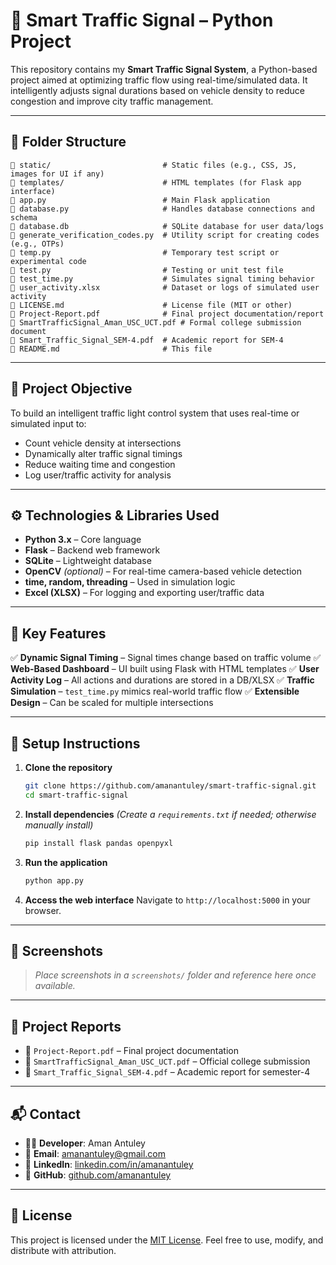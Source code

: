 
# 🚦 Smart Traffic Signal – Python Project

This repository contains my **Smart Traffic Signal System**, a Python-based project aimed at optimizing traffic flow using real-time/simulated data. It intelligently adjusts signal durations based on vehicle density to reduce congestion and improve city traffic management.

---

## 📁 Folder Structure

```
📁 static/                         # Static files (e.g., CSS, JS, images for UI if any)
📁 templates/                      # HTML templates (for Flask app interface)
📄 app.py                          # Main Flask application
📄 database.py                     # Handles database connections and schema
📄 database.db                     # SQLite database for user data/logs
📄 generate_verification_codes.py  # Utility script for creating codes (e.g., OTPs)
📄 temp.py                         # Temporary test script or experimental code
📄 test.py                         # Testing or unit test file
📄 test_time.py                    # Simulates signal timing behavior
📄 user_activity.xlsx              # Dataset or logs of simulated user activity
📄 LICENSE.md                      # License file (MIT or other)
📄 Project-Report.pdf              # Final project documentation/report
📄 SmartTrafficSignal_Aman_USC_UCT.pdf # Formal college submission document
📄 Smart_Traffic_Signal_SEM-4.pdf  # Academic report for SEM-4
📄 README.md                       # This file
```

---

## 🎯 Project Objective

To build an intelligent traffic light control system that uses real-time or simulated input to:

* Count vehicle density at intersections
* Dynamically alter traffic signal timings
* Reduce waiting time and congestion
* Log user/traffic activity for analysis

---

## ⚙️ Technologies & Libraries Used

* **Python 3.x** – Core language
* **Flask** – Backend web framework
* **SQLite** – Lightweight database
* **OpenCV** *(optional)* – For real-time camera-based vehicle detection
* **time, random, threading** – Used in simulation logic
* **Excel (XLSX)** – For logging and exporting user/traffic data

---

## 🚦 Key Features

✅ **Dynamic Signal Timing** – Signal times change based on traffic volume
✅ **Web-Based Dashboard** – UI built using Flask with HTML templates
✅ **User Activity Log** – All actions and durations are stored in a DB/XLSX
✅ **Traffic Simulation** – `test_time.py` mimics real-world traffic flow
✅ **Extensible Design** – Can be scaled for multiple intersections

---

## 🧪 Setup Instructions

1. **Clone the repository**

   ```bash
   git clone https://github.com/amanantuley/smart-traffic-signal.git
   cd smart-traffic-signal
   ```

2. **Install dependencies**
   *(Create a `requirements.txt` if needed; otherwise manually install)*

   ```bash
   pip install flask pandas openpyxl
   ```

3. **Run the application**

   ```bash
   python app.py
   ```

4. **Access the web interface**
   Navigate to `http://localhost:5000` in your browser.

---

## 📸 Screenshots

> *Place screenshots in a `screenshots/` folder and reference here once available.*

---

## 📄 Project Reports

* 📘 `Project-Report.pdf` – Final project documentation
* 📗 `SmartTrafficSignal_Aman_USC_UCT.pdf` – Official college submission
* 📙 `Smart_Traffic_Signal_SEM-4.pdf` – Academic report for semester-4

---

## 📬 Contact

* 👨‍💻 **Developer**: Aman Antuley
* 📧 **Email**: [amanantuley@gmail.com](mailto:amanantuley@gmail.com)
* 🔗 **LinkedIn**: [linkedin.com/in/amanantuley](https://www.linkedin.com/in/amanantuley)
* 🐙 **GitHub**: [github.com/amanantuley](https://github.com/amanantuley)

---

## 📜 License

This project is licensed under the [MIT License](LICENSE.md). Feel free to use, modify, and distribute with attribution.

